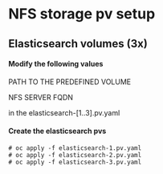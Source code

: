 # NFS storage pv setup

## Elasticsearch volumes (3x)

#### Modify the following values

PATH TO THE PREDEFINED VOLUME

NFS SERVER FQDN

in the elasticsearch-[1..3].pv.yaml

#### Create the elasticsearch pvs
    # oc apply -f elasticsearch-1.pv.yaml
    # oc apply -f elasticsearch-2.pv.yaml
    # oc apply -f elasticsearch-3.pv.yaml
